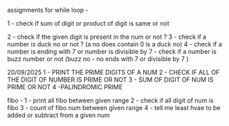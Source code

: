 assignments for while loop - 

1  - check if sum of digit or product of digit is same or not 

2 - check if the given digit is present in the num or not ? 
3 - check if a number is duck no or not ? (a no does contain 0 is a duck no)
4 - check if a number is ending with 7 or number is divisible by 7 
	- check if a number is buzz number or not 
(buzz no - no ends with 7 or divisible by 7 )


20/09/2025
1 - PRINT THE PRIME DIGITS OF A NUM 
2 - CHECK IF ALL OF THE DIGIT OF NUMBER IS PRIME OR NOT 
3 - SUM OF DIGIT OF NUM IS PRIME OR NOT
4  -PALINDROMIC PRIME 


fibo - 
1 - print all fibo between given range
2 - check if all digit of num is fibo
3 - count of fibo num between given range
4 - tell me least hvae to be added or subtract from a given num	